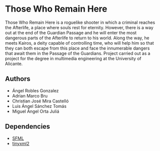 # Those Who Remain Here
Those Who Remain Here is a roguelike shooter in which a criminal reaches the Afterlife, a place where souls rest for eternity. However, there is a way out at the end of the Guardian Passage and he will enter the most dangerous parts of the Afterlife to return to his world. Along the way, he meets Kairos, a deity capable of controlling time, who will help him so that they can both escape from this place and face the innumerable dangers that await them in the Passage of the Guardians.
Project carried out as a project for the degree in multimedia engineering at the University of Alicante.

## Authors
- Ángel Robles Gonzalez
- Adrian Marco Bru
- Christian José Mira Castelló
- Luis Ángel Sánchez Tomás
- Miguel Ángel Orta Juliá

## Dependencies
- [SFML](https://www.sfml-dev.org/)
- [tinyxml2](https://github.com/leethomason/tinyxml2)